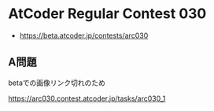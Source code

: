 # AtCoder Regular Contest 030
- <https://beta.atcoder.jp/contests/arc030>

## A問題
betaでの画像リンク切れのため

<https://arc030.contest.atcoder.jp/tasks/arc030_1>